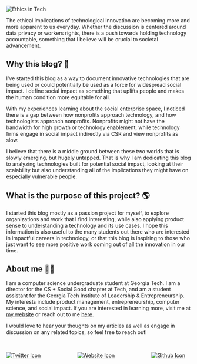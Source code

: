 ![Ethics in Tech](https://github.com/vadini-agrawal/image-repository/blob/master/images/tech-hand.jpg?raw=true "Tech and humanity")

The ethical implications of technological innovation are becoming more and more apparent to us everyday. Whether the discussion is centered around data privacy or workers rights, there is a push towards holding technology accountable, something that I believe will be crucial to societal advancement. 

## Why this blog? :thinking:

I've started this blog as a way to document innovative technologies that are being used or could potentially be used as a force for widespread social impact. I define social impact as something that uplifts people and makes the human condition more equitable for all. 

With my experiences learning about the social enterprise space, I noticed there is a gap between how nonprofits approach technology, and how technologists approach nonprofits. Nonprofits might not have the bandwidth for high growth or technology enablement, while technology firms engage in social impact indirectly via CSR and view nonprofits as slow. 

I believe that there is a middle ground between these two worlds that is slowly emerging, but hugely untapped. That is why I am dedicating this blog to analyzing technologies built for potential social impact, looking at their scalability but also understanding all of the implications they might have on especially vulnerable people. 

## What is the purpose of this project? :earth_americas:
I started this blog mostly as a passion project for myself, to explore organizations and work that I find interesting, while also applying product sense to understanding a technology and its use cases. I hope this information is also useful to the many students out there who are interested in impactful careers in technology, or that this blog is inspiring to those who just want to see more positive work coming out of all the innovation in our time. 

## About me :woman_technologist:
I am a computer science undergraduate student at Georgia Tech. I am a director for the CS + Social Good chapter at Tech, and am a student assistant for the Georgia Tech Institute of Leadership & Entrepreneurship. My interests include product management, entrepreneurship, computer science, and social impact. If you are interested in learning more, visit me at [my website](https://www.vadiniagrawal.com) or reach out to me [here](mailto:vadini@gatech.edu).

I would love to hear your thoughts on my articles as well as engage in discussion on any related topics, so feel free to reach out! 

<!-- Please don't remove this: Grab your social icons from https://github.com/carlsednaoui/gitsocial -->

<!-- display the social media buttons in your README -->

<a href="https://www.twitter.com/@a_vadini" target="_blank"><img src="https://github.com/vadini-agrawal/image-repository/blob/master/images/twitter-icon.png?raw=true"  alt="Twitter Icon" style="padding-top: 2rem;  padding-right: 3rem;"/></a>
<a href="https://www.vadiniagrawal.com" target="_blank"><img src="https://github.com/vadini-agrawal/image-repository/blob/master/images/website-cursor.png?raw=true"  alt="Website Icon" style="padding-top: 2rem; padding-left: 3rem; padding-right: 3rem;"/></a>
<a href="https://github.com/vadini-agrawal/social-impact-blog" target="_blank"><img src="https://github.com/vadini-agrawal/image-repository/blob/master/images/github-icon.png?raw=true"  alt="Github Icon" style="padding-top: 2rem; padding-left: 3rem; "/></a>
